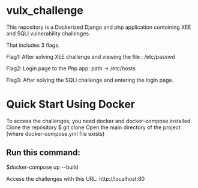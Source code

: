 # vulx_challenge

This repository is a Dockerized Django and php application containing XEE and SQLI vulnerability challenges.

That includes 3 flags.

Flag1: After solving XEE challenge and viewing the file : /etc/passwd

Flag2: Login page to the Php app: path -> /etc/hosts

Flag3: After solving the SQLi challenge and entering the login page.


# Quick Start Using Docker


To access the challenges, you need docker and docker-compose installed.
Clone the repository
$ git clone 
Open the main directory of the project (where docker-compose.yml file exists)

## Run this command:

$docker-compose up --build

Access the challenges with this URL: http://localhost:80
